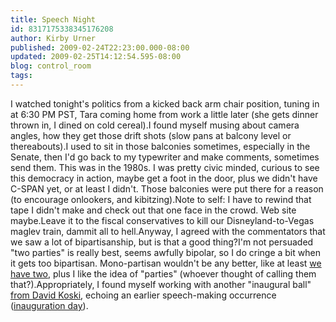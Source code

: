 ```yaml
---
title: Speech Night
id: 8317175338345176208
author: Kirby Urner
published: 2009-02-24T22:23:00.000-08:00
updated: 2009-02-25T14:12:54.595-08:00
blog: control_room
tags: 
---
```


I watched tonight's politics from a kicked back arm chair position, tuning in at 6:30 PM PST, Tara coming home from work a little later (she gets dinner thrown in, I dined on cold cereal).I found myself musing about camera angles, how they get those drift shots (slow pans at balcony level or thereabouts).I used to sit in those balconies sometimes, especially in the Senate, then I'd go back to my typewriter and make comments, sometimes send them.  This was in the 1980s.  I was pretty civic minded, curious to see this democracy in action, maybe get a foot in the door, plus we didn't have C-SPAN yet, or at least I didn't.  Those balconies were put there for a reason (to encourage onlookers, and kibitzing).Note to self:  I have to rewind that tape I didn't make and check out that one face in the crowd.  Web site maybe.Leave it to the fiscal conservatives to kill our Disneyland-to-Vegas maglev train, dammit all to hell.Anyway, I agreed with the commentators that we saw a lot of bipartisanship, but is that a good thing?I'm not persuaded "two parties" is really best, seems awfully bipolar, so I do cringe a bit when it gets too bipartisan.  Mono-partisan wouldn't be any better, like at least [we have two](http://worldgame.blogspot.com/2006/12/wanderers-20061212.html), plus I like the idea of "parties" (whoever thought of calling them that?).Appropriately, I found myself working with another "inaugural ball" [from David Koski](http://coffeeshopsnet.blogspot.com/2009/02/another-creature.html), echoing an earlier speech-making occurrence ([inauguration day](http://controlroom.blogspot.com/2009/01/inaugural-day-ball.html)).